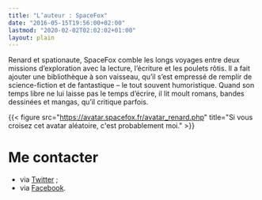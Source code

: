 ```yaml
---
title: "L’auteur : SpaceFox"
date: "2016-05-15T19:56:00+02:00"
lastmod: "2020-02-02T02:02:02+01:00"
layout: plain
---
```


Renard et spationaute, SpaceFox comble les longs voyages entre deux missions d’exploration avec la lecture, l’écriture
et les poulets rôtis. Il a fait ajouter une bibliothèque à son vaisseau, qu’il s’est empressé de remplir de
science-fiction et de fantastique – le tout souvent humoristique. Quand son temps libre ne lui laisse pas le temps
d’écrire, il lit moult romans, bandes dessinées et mangas, qu’il critique parfois.

{{< figure src="https://avatar.spacefox.fr/avatar_renard.php" title="Si vous croisez cet avatar aléatoire, c'est probablement moi." >}}

# Me contacter

- via [Twitter](https://twitter.com/Renard_spatial) ;
- via [Facebook](https://www.facebook.com/francois.spacefox).
